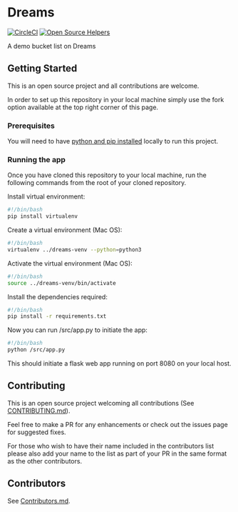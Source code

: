 # Dreams

[![CircleCI](https://circleci.com/gh/Rwothoromo/dreams.svg?style=svg)](https://circleci.com/gh/Rwothoromo/dreams)
[![Open Source Helpers](https://www.codetriage.com/rwothoromo/dreams/badges/users.svg)](https://www.codetriage.com/rwothoromo/dreams)

A demo bucket list on Dreams

## Getting Started

This is an open source project and all contributions are welcome.

In order to set up this repository in your local machine simply use the fork option available at the top right corner of this page.

### Prerequisites

You will need to have [python and pip installed](https://www.python.org/downloads/) locally to run this project.

### Running the app

Once you have cloned this repository to your local machine, run the following commands from the root of your cloned repository.

Install virtual environment:

```bash
#!/bin/bash
pip install virtualenv
```

Create a virtual environment (Mac OS):

```bash
#!/bin/bash
virtualenv ../dreams-venv --python=python3
```

Activate the virtual environment (Mac OS):

```bash
#!/bin/bash
source ../dreams-venv/bin/activate
```

Install the dependencies required:

```bash
#!/bin/bash
pip install -r requirements.txt
```

Now you can run /src/app.py to initiate the app:

```bash
#!/bin/bash
python /src/app.py
```

This should initiate a flask web app running on port 8080 on your local host.

## Contributing

This is an open source project welcoming all contributions (See [CONTRIBUTING.md](./CONTRIBUTING.md)).

Feel free to make a PR for any enhancements or check out the issues page for suggested fixes.

For those who wish to have their name included in the contributors list please also add your name to the list as part of your PR in the same format as the other contributors.

## Contributors

See [Contributors.md](./Contributors.md).
